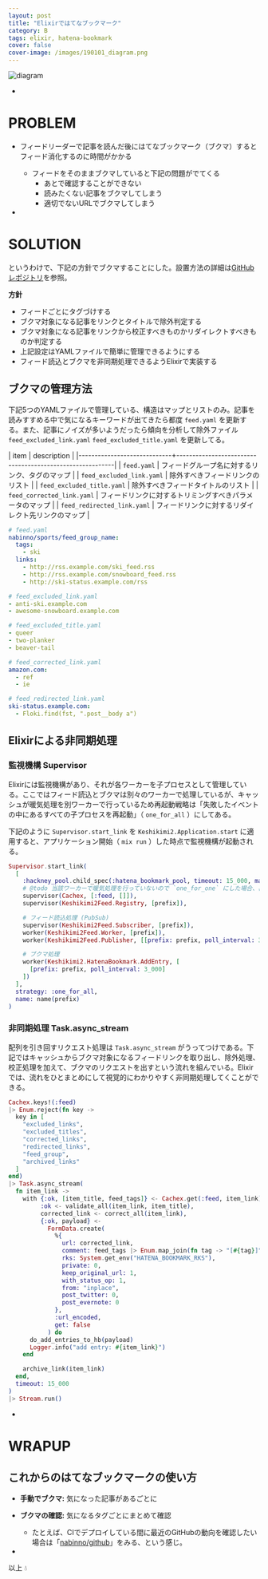 ```yaml
---
layout: post
title: "Elixirではてなブックマーク"
category: B
tags: elixir, hatena-bookmark
cover: false
cover-image: /images/190101_diagram.png
---
```


![diagram](https://raw.githubusercontent.com/nabinno/keshikimi2/master/priv/img/diagram.png)

-

# PROBLEM
- フィードリーダーで記事を読んだ後にはてなブックマーク（ブクマ）するとフィード消化するのに時間がかかる
    - フィードをそのままブクマしていると下記の問題がでてくる
        - あとで確認することができない
        - 読みたくない記事をブクマしてしまう
        - 適切でないURLでブクマしてしまう

-

# SOLUTION
というわけで、下記の方針でブクマすることにした。設置方法の詳細は[GitHubレポジトリ](https://github.com/nabinno/keshikimi2)を参照。

**方針**

- フィードごとにタグづけする
- ブクマ対象になる記事をリンクとタイトルで除外判定する
- ブクマ対象になる記事をリンクから校正すべきものかリダイレクトすべきものか判定する
- 上記設定はYAMLファイルで簡単に管理できるようにする
- フィード読込とブクマを非同期処理できるようElixirで実装する

## ブクマの管理方法
下記5つのYAMLファイルで管理している、構造はマップとリストのみ。記事を読みすすめる中で気になるキーワードが出てきたら都度 `feed.yaml` を更新する。また、記事にノイズが多いようだったら傾向を分析して除外ファイル `feed_excluded_link.yaml` `feed_excluded_title.yaml` を更新してる。

| item                        | description                                              |
|-----------------------------+----------------------------------------------------------|
| `feed.yaml`                 | フィードグループ名に対するリンク、タグのマップ           |
| `feed_excluded_link.yaml`   | 除外すべきフィードリンクのリスト                         |
| `feed_excluded_title.yaml`  | 除外すべきフィードタイトルのリスト                       |
| `feed_corrected_link.yaml`  | フィードリンクに対するトリミングすべきパラメータのマップ |
| `feed_redirected_link.yaml` | フィードリンクに対するリダイレクト先リンクのマップ       |

```yaml
# feed.yaml
nabinno/sports/feed_group_name:
  tags:
    - ski
  links:
    - http://rss.example.com/ski_feed.rss
    - http://rss.example.com/snowboard_feed.rss
    - http://ski-status.example.com/rss

# feed_excluded_link.yaml
- anti-ski.example.com
- awesome-snowboard.example.com

# feed_excluded_title.yaml
- queer
- two-planker
- beaver-tail

# feed_corrected_link.yaml
amazon.com:
  - ref
  - ie

# feed_redirected_link.yaml
ski-status.example.com:
  - Floki.find(fst, ".post__body a")
```

## Elixirによる非同期処理
### 監視機構 Supervisor

Elixirには監視機構があり、それが各ワーカーを子プロセスとして管理している。ここではフィード読込とブクマは別々のワーカーで処理しているが、キャッシュが暖気処理を別ワーカーで行っているため再起動戦略は「失敗したイベントの中にあるすべての子プロセスを再起動」（ `one_for_all` ）にしてある。

下記のように `Supervisor.start_link` を `Keshikimi2.Application.start` に適用すると、アプリケーション開始（ `mix run` ）した時点で監視機構が起動される。

```ex
Supervisor.start_link(
  [
    :hackney_pool.child_spec(:hatena_bookmark_pool, timeout: 15_000, max_connections: 100),
    # @todo 当該ワーカーで暖気処理を行っていないので `one_for_one` にした場合、再起動時にほかに影響する
    supervisor(Cachex, [:feed, []]),
    supervisor(Keshikimi2Feed.Registry, [prefix]),

    # フィード読込処理 (PubSub)
    supervisor(Keshikimi2Feed.Subscriber, [prefix]),
    worker(Keshikimi2Feed.Worker, [prefix]),
    worker(Keshikimi2Feed.Publisher, [[prefix: prefix, poll_interval: 3_000]]),

    # ブクマ処理
    worker(Keshikimi2.HatenaBookmark.AddEntry, [
      [prefix: prefix, poll_interval: 3_000]
    ])
  ],
  strategy: :one_for_all,
  name: name(prefix)
)
```

### 非同期処理 Task.async_stream

配列を引き回すリクエスト処理は `Task.async_stream` がうってつけである。下記ではキャッシュからブクマ対象になるフィードリンクを取り出し、除外処理、校正処理を加えて、ブクマのリクエストを出すという流れを組んでいる。Elixirでは、流れをひとまとめにして視覚的にわかりやすく非同期処理してくことができる。

```ex
Cachex.keys!(:feed)
|> Enum.reject(fn key ->
  key in [
    "excluded_links",
    "excluded_titles",
    "corrected_links",
    "redirected_links",
    "feed_group",
    "archived_links"
  ]
end)
|> Task.async_stream(
  fn item_link ->
    with {:ok, [item_title, feed_tags]} <- Cachex.get(:feed, item_link),
         :ok <- validate_all(item_link, item_title),
         corrected_link <- correct_all(item_link),
         {:ok, payload} <-
           FormData.create(
             %{
               url: corrected_link,
               comment: feed_tags |> Enum.map_join(fn tag -> "[#{tag}]" end),
               rks: System.get_env("HATENA_BOOKMARK_RKS"),
               private: 0,
               keep_original_url: 1,
               with_status_op: 1,
               from: "inplace",
               post_twitter: 0,
               post_evernote: 0
             },
             :url_encoded,
             get: false
           ) do
      do_add_entries_to_hb(payload)
      Logger.info("add entry: #{item_link}")
    end

    archive_link(item_link)
  end,
  timeout: 15_000
)
|> Stream.run()
```

-

# WRAPUP
## これからのはてなブックマークの使い方

- **手動でブクマ:** 気になった記事があるごとに
- **ブクマの確認:** 気になるタグごとにまとめて確認
    - たとえば、CIでデプロイしている間に最近のGitHubの動向を確認したい場合は「[nabinno/github](http://b.hatena.ne.jp/nabinno/github)」をみる、という感じ。

-

以上 :droplet:
